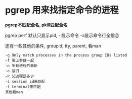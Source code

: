 # pgrep 用来找指定命令的进程

**pgrep不匹配全名, pkill匹配全名**

pgrep perf 默认只显示pid, -l显示命令 -a显示命令行全信息

还有一些其他的条件, groupid, tty, parent, 看man

```
-g Only match processes in the process group IDs listed
-f 带上参数一起
-n 所有进程的最新
-o 最旧
-P 父进程是多少
-s session id来匹配
-t terminal来匹配
其他看man
```

